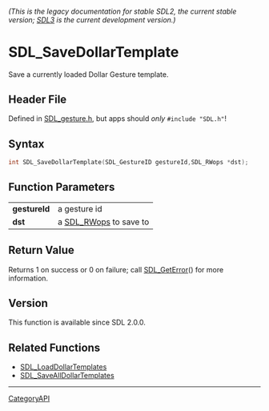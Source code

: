 ###### (This is the legacy documentation for stable SDL2, the current stable version; [SDL3](https://wiki.libsdl.org/SDL3/) is the current development version.)
# SDL_SaveDollarTemplate

Save a currently loaded Dollar Gesture template.

## Header File

Defined in [SDL_gesture.h](https://github.com/libsdl-org/SDL/blob/SDL2/include/SDL_gesture.h), but apps should _only_ `#include "SDL.h"`!

## Syntax

```c
int SDL_SaveDollarTemplate(SDL_GestureID gestureId,SDL_RWops *dst);

```

## Function Parameters

|                   |                                     |
| ----------------- | ----------------------------------- |
| **gestureId**     | a gesture id                        |
| **dst**           | a [SDL_RWops](SDL_RWops) to save to |

## Return Value

Returns 1 on success or 0 on failure; call [SDL_GetError](SDL_GetError)()
for more information.

## Version

This function is available since SDL 2.0.0.

## Related Functions

* [SDL_LoadDollarTemplates](SDL_LoadDollarTemplates)
* [SDL_SaveAllDollarTemplates](SDL_SaveAllDollarTemplates)

----
[CategoryAPI](CategoryAPI)

